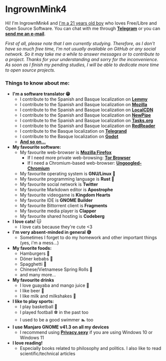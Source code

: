 # IngrownMink4
Hi! I'm IngrownMink4 and [I'm a 21 years old boy](https://pronoun.is/he) who loves Free/Libre and Open Source Software. You can chat with me through **[Telegram](https://t.me/IngrownMink4)** or you can **[send me an e-mail](mailto:sergiovg01@outlook.com)**.


*First of all, please note that I am currently studying. Therefore, as I don't have so much free time, I'm not usually available on GitHub or any social network. So it may take me a while to answer messages or to contribute to a project. Thanks for your understanding and sorry for the inconvenience. As soon as I finish my pending studies, I will be able to dedicate more time to open source projects.*


### Things to know about me:
* **I'm a software translator 😁**
  * I contribute to the Spanish and Basque localization on **[Lemmy](https://github.com/LemmyNet/lemmy)**
  * I contribute to the Spanish and Basque localization on **[Mozilla](https://github.com/mozilla)**
  * I contribute to the Spanish and Basque localization on **[LocalCDN](https://codeberg.org/nobody/LocalCDN)**
  * I contribute to the Spanish and Basque localization on **[NewPipe](https://github.com/TeamNewPipe/NewPipe/)**
  * I contribute to the Spanish and Basque localization on **[Tasks.org](https://github.com/tasks/tasks)**
  * I contribute to the Spanish and Basque localization on **[RedReader](https://github.com/QuantumBadger/RedReader)**
  * I contribute to the Basque localization on **[Telegrand](https://github.com/melix99/telegrand)**
  * I contribute to the Basque localization on **[Godot](https://godotengine.org/)**
  * **[And so on...](https://hosted.weblate.org/user/IngrownMink4/)**
* **My favourite software:**
  *  My favourite web-browser is **[Mozilla Firefox](https://mozilla.org/firefox/new)**
     + If I need more private web-browsing: **[Tor Browser](https://torproject.org/)**
     + If I need a Chromium-based web-browser: **[Ungoogled-Chromium](https://ungoogled-software.github.io/)**
  * My favourite operating system is **GNU/Linux 🐧**
  * My favourite programming language is **Rust 🦀** 
  * My favourite social network is **Twitter**
  * My favourite Markdown editor is **Apostrophe** 
  * My favourite videogame is **Kingdom Hearts**
  * My favourite IDE is **GNOME Builder** 
  * My favourite Bittorrent client is **Fragments**
  * My favourite media player is **Clapper**
  * My favourite shared hosting is **Codeberg**
* **I love cats!** 🐱
  * I love cats because they're cute <3
* **I'm very absent-minded in general 😅**
  * Sometimes I forget to do my homework and other important things (yes, i'm a mess...)
* **My favorite foods:**
  * Hamburgers 🍔
  * Döner kebabs 🥙
  * Spagghetti 🍝
  * Chinese/Vietnamese Spring Rolls 🥢
  * and many more...
* **My favourite drinks**
  * I love guayaba and mango juice 🥭
  * I like beer 🍻
  * I like milk and milkshakes 🥛 
* **I like to play sports:**
  * I play basketball 🏀
  * I played football ⚽ in the past too
  * I used to be a good swimmer 🏊 too
* **I use Manjaro GNOME v41.3 on all my devices**
  * I recommend using **[Privacy.sexy](https://privacy.sexy/)** if you are using Windows 10 or Windows 11
* **I love reading!**
  * Especially books related to philosophy and politics. I also like to read scientific/technical articles 

